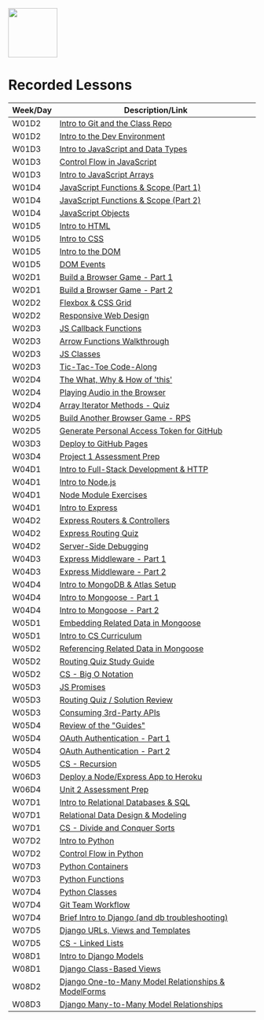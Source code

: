 <img src="https://i.imgur.com/2y0Lyzy.png" height="100">

# Recorded Lessons

| Week/Day | Description/Link |
|---|---|
| W01D2 | [Intro to Git and the Class Repo](https://generalassembly.zoom.us/rec/share/5f_Qo87KofO1WfY7HvaDxwZY4JqpQaAGdIN7yaqjVdqrmGdlx54FUoOKyZSfXNOZ._CEQ2aaA1B0dxXsF?startTime=1655840709000) |
| W01D2 | [Intro to the Dev Environment](https://generalassembly.zoom.us/rec/share/5f_Qo87KofO1WfY7HvaDxwZY4JqpQaAGdIN7yaqjVdqrmGdlx54FUoOKyZSfXNOZ._CEQ2aaA1B0dxXsF?startTime=1655846731000) |
| W01D3 | [Intro to JavaScript and Data Types](https://generalassembly.zoom.us/rec/share/gUO3CZILfPtpmEl6W2oQ5TRpU3ChkovAT6HsT4jkXDeC6Mo2R264BLLr9Q6iHXGf.nRCG9Z-UreFLNFe4?startTime=1655913792000) |
| W01D3 | [Control Flow in JavaScript](https://generalassembly.zoom.us/rec/share/gUO3CZILfPtpmEl6W2oQ5TRpU3ChkovAT6HsT4jkXDeC6Mo2R264BLLr9Q6iHXGf.nRCG9Z-UreFLNFe4?startTime=1655918707000) |
| W01D3 | [Intro to JavaScript Arrays](https://generalassembly.zoom.us/rec/share/D3kK_rKXVEd0SFZt0hJCw8gfGgvvx2EA1X0u_3Dz6ShbO2ye8r0EjrIXisa4h3Al.p5VfPtCDnTmHWbNr?startTime=1655931006000) |
| W01D4 | [JavaScript Functions & Scope (Part 1)](https://generalassembly.zoom.us/rec/share/sa3s8c28lSZkdeZmLVTBqnbkKiu1vrDj6_UhU79oO6ETpfCjT3dQ5aLvnAEwUths.F7rxbSuRaujkes5U?startTime=1656000009000) |
| W01D4 | [JavaScript Functions & Scope (Part 2)](https://generalassembly.zoom.us/rec/share/sa3s8c28lSZkdeZmLVTBqnbkKiu1vrDj6_UhU79oO6ETpfCjT3dQ5aLvnAEwUths.F7rxbSuRaujkes5U?startTime=1656007331000) |
| W01D4 | [JavaScript Objects](https://generalassembly.zoom.us/rec/share/nulONlKmdGwJvWoKef0kVMMVM3cNXMO7g9wtR_XrpfqtPjYJXQMM1i1IW84Z3-Ge.nnlReUufLozvJQXf?startTime=1656015759000) |
| W01D5 | [Intro to HTML](https://generalassembly.zoom.us/rec/share/PHXGAofnk7kdWEd51McdkDl_ws_oI4SvXcbfGO3_ioEQYW_4qZnwgoAGvd92CaRl.kqoLR13a_nTIFWT-?startTime=1656086407000) |
| W01D5 | [Intro to CSS](https://generalassembly.zoom.us/rec/share/PHXGAofnk7kdWEd51McdkDl_ws_oI4SvXcbfGO3_ioEQYW_4qZnwgoAGvd92CaRl.kqoLR13a_nTIFWT-?startTime=1656090919000) |
| W01D5 | [Intro to the DOM](https://generalassembly.zoom.us/rec/share/ZWp9CbeMfB1zZZw1drvaOOkr6gz1Y2ojXuJCa-oaZYlb7Ib4nIWICN3Mk8Le4zHv.WbjGAr9aoesJXOjQ?startTime=1656099911000) |
| W01D5 | [DOM Events](https://generalassembly.zoom.us/rec/play/XZg1YDaY_4ZC5JXeRmYjMI_AA2a2QlVeUvDtV8VTZ80Ql2N59ouAF3ygLlfivQMU3bhZFAwK-iQXRsne.zeHw3VaMzSSCrGEc?startTime=1648158551000) |
| W02D1 | [Build a Browser Game - Part 1](https://generalassembly.zoom.us/rec/share/WvdidQhv8q3gevU8NlPrzmBNUFl1M3EJAEcZKlUqBFbNCUIhgRcXj3LlLMi9ZGOI.iCDJtIqLfcgQy5AW?startTime=1656345610000) |
| W02D1 | [Build a Browser Game - Part 2](https://generalassembly.zoom.us/rec/share/FttvegaUyIzJzp-FjMu9o3qw9Q9xt1JMPLRc4-5jkXId1sDnDY7Ucql_N8_UqoKj.Fy3sXN3DAyXUqNIc?startTime=1656359111000) |
| W02D2 | [Flexbox & CSS Grid](https://generalassembly.zoom.us/rec/share/nzhTX60TMxe0_Uh_CRNooD8T9OWyX5EjN1KK614oEFRVPJ6zvhsOSGyzzwQtwhvX.fc_j2LcJkzl2wUuu?startTime=1656432011000) |
| W02D2 | [Responsive Web Design](https://generalassembly.zoom.us/rec/share/wZkgkPa4suqtBY5mdIWDifKuMPpFgacVaTtAci9KIQeN37tVhqbNM2NywZkY8LWW.1pFtCgBxkxksnrHt?startTime=1656452744000) |
| W02D3 | [JS Callback Functions](https://generalassembly.zoom.us/rec/share/xbO1QshLtsx1Y9y2yCd5huKzSGAR1T92bzerht9UYekx1mBylStonwl4yP5ZsFb5.1-9socaGYRsavWa_?startTime=1656518407000) |
| W02D3 | [Arrow Functions Walkthrough](https://generalassembly.zoom.us/rec/share/9FnzsrRa3wEhOMDgt38FcCwDAeMEznOIvpOJ4XHQb-fHATVexdoVLVU3vxER0De8.Stj5XVborl33hkWU?startTime=1656532099000) |
| W02D3 | [JS Classes](https://generalassembly.zoom.us/rec/share/9FnzsrRa3wEhOMDgt38FcCwDAeMEznOIvpOJ4XHQb-fHATVexdoVLVU3vxER0De8.Stj5XVborl33hkWU?startTime=1656533900000) |
| W02D3 | [Tic-Tac-Toe Code-Along](https://generalassembly.zoom.us/rec/share/9FnzsrRa3wEhOMDgt38FcCwDAeMEznOIvpOJ4XHQb-fHATVexdoVLVU3vxER0De8.Stj5XVborl33hkWU?startTime=1656540908000) |
| W02D4 | [The What, Why & How of 'this'](https://generalassembly.zoom.us/rec/share/1QNDiNDoW6VDHBV1gAYvOPCRXS4EsrqCG3Ysn8nv-5k4V4SP-HuOA6xKsYO416Xw.RHNLCdRRSrkQt5Aa?startTime=1656604805000) |
| W02D4 | [Playing Audio in the Browser](https://generalassembly.zoom.us/rec/share/1QNDiNDoW6VDHBV1gAYvOPCRXS4EsrqCG3Ysn8nv-5k4V4SP-HuOA6xKsYO416Xw.RHNLCdRRSrkQt5Aa?startTime=1656608758000) |
| W02D4 | [Array Iterator Methods - Quiz](https://generalassembly.zoom.us/rec/share/1QNDiNDoW6VDHBV1gAYvOPCRXS4EsrqCG3Ysn8nv-5k4V4SP-HuOA6xKsYO416Xw.RHNLCdRRSrkQt5Aa?startTime=1656612008000) |
| W02D5 | [Build Another Browser Game - RPS](https://generalassembly.zoom.us/rec/share/LSHa60yl7E6DrHrHay9dWgvqlsFeo28rpZN5rMbJmdm9HAbbyQEcv30k42eHjGXO.tkf0uES8GcVf0EHh?startTime=1656691207000) |
| W02D5 | [Generate Personal Access Token for GitHub](https://generalassembly.zoom.us/rec/share/rYka-RcYqLkatEdPpfZlEkI_WiTI5Gqnow9v9D99KX7DR-QE-0g8PV_FQuxZdRY_.ST51C8V-lZO6S5_W?startTime=1656705124000) |
| W03D3 | [Deploy to GitHub Pages](https://generalassembly.zoom.us/rec/share/Q-irVOHnl864QHfIXzgvKZqSW5wnLEpFraccQkC0vMnALxHzpH19beDwficT2wJc.LqJAh318yaTwZQ5_?startTime=1657136708000) |
| W03D4 | [Project 1 Assessment Prep](https://generalassembly.zoom.us/rec/share/Bh_Oz-BfB19KrUBvCHPb9HJf38WFjhFezwCYjhiyFa0jbbSv0GcpULLdtNfFl59T.7QuGxfLbdhIwE4As?startTime=1657223113000) |
| W04D1 | [Intro to Full-Stack Development & HTTP](https://generalassembly.zoom.us/rec/share/-CsR94VOqTmi_ePHSYRKh6GzdQYdEiFopKEfP4NHyjgMIW6rtCEHVbuKIp5cYW7e.aNAs8tCA5ODNFM9R?startTime=1657555206000) |
| W04D1 | [Intro to Node.js](https://generalassembly.zoom.us/rec/share/-CsR94VOqTmi_ePHSYRKh6GzdQYdEiFopKEfP4NHyjgMIW6rtCEHVbuKIp5cYW7e.aNAs8tCA5ODNFM9R?startTime=1657559706000) |
| W04D1 | [Node Module Exercises](https://generalassembly.zoom.us/rec/share/MBx_zV_48GQTYnij2ZgzmIQUzz7ZTH_h9BtaFinfsWWVzLpcKHHAI_bAZjIGL9OG.lWSd8hDHTj-49o4W?startTime=1657568706000) |
| W04D1 | [Intro to Express](https://generalassembly.zoom.us/rec/share/MBx_zV_48GQTYnij2ZgzmIQUzz7ZTH_h9BtaFinfsWWVzLpcKHHAI_bAZjIGL9OG.lWSd8hDHTj-49o4W?startTime=1657570625000) |
| W04D2 | [Express Routers & Controllers](https://generalassembly.zoom.us/rec/share/FMs51ddoWQGAaz-jI6_uVak8uCpFR7KI9qBL6_gd9ljTvVU3jkeGSy6cGd0cHfyx.hwM7Q0KD31SHtFZs?startTime=1657641607000) |
| W04D2 | [Express Routing Quiz](https://generalassembly.zoom.us/rec/share/8sGl0CC4HXKWw8hSQn8XGmqUlvcwUQrstiHVRsM_E7jaPVUKOZU5TYNNU5QH3a2U.BAqP-z_nqcTCoNJn?startTime=1657662305000) |
| W04D2 | [Server-Side Debugging](https://generalassembly.zoom.us/rec/share/8sGl0CC4HXKWw8hSQn8XGmqUlvcwUQrstiHVRsM_E7jaPVUKOZU5TYNNU5QH3a2U.BAqP-z_nqcTCoNJn?startTime=1657669508000) |
| W04D3 | [Express Middleware - Part 1](https://generalassembly.zoom.us/rec/share/1VnkGjj9vnakn9SkM41lWaKWKfs8yEDfV4j8HeQArG8lpDnKCHR9rqXXQDJQ424a.8bWMq3sYANAwErcK?startTime=1657728750000) |
| W04D3 | [Express Middleware - Part 2](https://generalassembly.zoom.us/rec/share/tKetzygiIAkFBUNKScpBJOb4TTUNbpW2HD8nvzOyAr6CE1sPI04uaah-TgotSnDI.-HO9ZJ4olOCFOwqr?startTime=1657741506000) |
| W04D4 | [Intro to MongoDB & Atlas Setup](https://generalassembly.zoom.us/rec/share/T47fO9Vaf0ki3gKhz6GhcZX9loKFxsIQ9B3ep17AQVGpQOQKEt1UZApJcTNV.R9uvuc-1-SzBHV9N?startTime=1657814406000) |
| W04D4 | [Intro to Mongoose - Part 1](https://generalassembly.zoom.us/rec/share/T47fO9Vaf0ki3gKhz6GhcZX9loKFxsIQ9B3ep17AQVGpQOQKEt1UZApJcTNV.R9uvuc-1-SzBHV9N?startTime=1657819511000) |
| W04D4 | [Intro to Mongoose - Part 2](https://generalassembly.zoom.us/rec/share/sgwhOcNVcjtr12JRCAiyCnkHRoPNmLGQRxScLEp0-2p0Zrcg87qAnku5voOkZqaC.1MW43SkgQkdb37cU?startTime=1657827905000) |
| W05D1 | [Embedding Related Data in Mongoose](https://generalassembly.zoom.us/rec/share/yV_GkCbnGpBE6p7HAnP14k4rkqPJcEaPV_Sb7cWqhKX3KFLMH7VpddulupHcuiQI.cT5bhP0BYvEC8ASI?startTime=1658160004000) |
| W05D1 | [Intro to CS Curriculum](https://generalassembly.zoom.us/rec/share/YN5UZTBCUvTFdk91OSFuETtJEaVrA-ROeNtpj3ISzLdnOgYwDWNtpFJBKKSrzNHy.duhGvIO_J6P5SXtq?startTime=1658173506000) |
| W05D2 | [Referencing Related Data in Mongoose](https://generalassembly.zoom.us/rec/share/o54jFRvcnwhzlZ1EnpjRChQvmbP8WfIF8pzEeLqWsT0KdksPfwmF04xJHexU6PGI.owALbfWa6TQASASa?startTime=1658246406000) |
| W05D2 | [Routing Quiz Study Guide](https://generalassembly.zoom.us/rec/share/Ii-fcRkpyvU6P__IRo1Qoa-5zb0leE_cw3IZDr8OXsR97of5FimpzSjgilWGc-Jy.9-J8eber4FQp94UO?startTime=1658267106000) |
| W05D2 | [CS - Big O Notation](https://generalassembly.zoom.us/rec/share/Ii-fcRkpyvU6P__IRo1Qoa-5zb0leE_cw3IZDr8OXsR97of5FimpzSjgilWGc-Jy.9-J8eber4FQp94UO?startTime=1658272506000) |
| W05D3 | [JS Promises](https://generalassembly.zoom.us/rec/share/CxqQC4KQtdE6GsQyO1zzh66gVDuiLjvk9-4ulsXLOBQOnlNViQAETS0quK145DeP.uMVZtyJW5zS9dPrF?startTime=1658332804000) |
| W05D3 | [Routing Quiz / Solution Review](https://generalassembly.zoom.us/rec/share/sTGMSZGdFWb9rmzu5ony934fH_7xHJOQzdgBlxKaP0xxZaY7togzZ7wJtKz_NzR6.3MzSot-v_hwa6rEI?startTime=1658346557000) |
| W05D3 | [Consuming 3rd-Party APIs](https://generalassembly.zoom.us/rec/share/Q0jFysMOeWrSlt57w4gh83A_ayTrEYvmKLbi1lT1A7jYZsExs8YYODtgaB8d14ET.W_sSHI0tsqpo48Mi?startTime=1658347614000) |
| W05D4 | [Review of the "Guides"](https://generalassembly.zoom.us/rec/share/DvgFFWyO7dJwmWLjFiPb4XH3SKW-GLz_davIK-Cb80frndxs2njq9Aezi7h2sETu.ZdcXTiTZ1YKuFPaw?startTime=1658419206000) |
| W05D4 | [OAuth Authentication - Part 1](https://generalassembly.zoom.us/rec/share/DvgFFWyO7dJwmWLjFiPb4XH3SKW-GLz_davIK-Cb80frndxs2njq9Aezi7h2sETu.ZdcXTiTZ1YKuFPaw?startTime=1658420294000) |
| W05D4 | [OAuth Authentication - Part 2](https://generalassembly.zoom.us/rec/share/ep6yQA43rP5LOBsFsfERX03NcV5xtAQffqTDSxFjY6P1UuRwW1AUfK_sPv9sH63c.h_tKpoSS_WJh4_34?startTime=1658432704000) |
| W05D5 | [CS - Recursion](https://generalassembly.zoom.us/rec/share/UkQ2p5F43sE6WPxWKk_iGe8FYGPHXjqXvyhFfQf_DKt0PtSPAr0quPSqeFeH5Wf0.fRiIMpJ76FIoRVhv?startTime=1658505605000) |
| W06D3 | [Deploy a Node/Express App to Heroku](https://generalassembly.zoom.us/rec/share/zH_7ubrXVPR0o0vkbvCakUY9_Q87wg08Bay1EiBm6tP5IFdZbceUGAm7YRMx9_uH.CPfsoqV1RSIPreFf?startTime=1658951108000) |
| W06D4 | [Unit 2 Assessment Prep](https://generalassembly.zoom.us/rec/share/VqFu1iRrbx0C72yjVmAkkOzfin6Rq1YLC2gxjzRCv9mpQfjFif6oQnomWFLQ-LmC.WuXaZ1mYUWKqJSZA?startTime=1659037515000) |
| W07D1 | [Intro to Relational Databases & SQL](https://generalassembly.zoom.us/rec/share/jBAMJZvJCpVNOo5shDtJ2HVpGwrYWYSEgSrwKV6tOrcYk-XtPDljf25XAAXwr4DJ.brfCZyU_yVoWhKiw?startTime=1659369610000) |
| W07D1 | [Relational Data Design & Modeling](https://generalassembly.zoom.us/rec/share/jBAMJZvJCpVNOo5shDtJ2HVpGwrYWYSEgSrwKV6tOrcYk-XtPDljf25XAAXwr4DJ.brfCZyU_yVoWhKiw?startTime=1659383116000) |
| W07D1 | [CS - Divide and Conquer Sorts](https://generalassembly.zoom.us/rec/share/jBAMJZvJCpVNOo5shDtJ2HVpGwrYWYSEgSrwKV6tOrcYk-XtPDljf25XAAXwr4DJ.brfCZyU_yVoWhKiw?startTime=1659388208000) |
| W07D2 | [Intro to Python](https://generalassembly.zoom.us/rec/share/HprepRwAJr9uXVRAs198r38vnd0Ey7CJY1c4CJuHfzjhk1wasTJ55WxQYxPnsNg-.h9aGzxCS6n7Y9a4P?startTime=1659456007000) |
| W07D2 | [Control Flow in Python](https://generalassembly.zoom.us/rec/share/HprepRwAJr9uXVRAs198r38vnd0Ey7CJY1c4CJuHfzjhk1wasTJ55WxQYxPnsNg-.h9aGzxCS6n7Y9a4P?startTime=1659460508000) |
| W07D3 | [Python Containers](https://generalassembly.zoom.us/rec/share/AcqH1r_TMQ8dIsaVgu4ZtXijFgzMs37uHrzAua6zuHb0BHfHQD9ZgbtJFgxDmL-P.l7iPSvhm4JwNV4QT?startTime=1659542449000) |
| W07D3 | [Python Functions](https://generalassembly.zoom.us/rec/share/AcqH1r_TMQ8dIsaVgu4ZtXijFgzMs37uHrzAua6zuHb0BHfHQD9ZgbtJFgxDmL-P.l7iPSvhm4JwNV4QT?startTime=1659555906000) |
| W07D4 | [Python Classes](https://generalassembly.zoom.us/rec/share/v028TODj1ztpbIcguUfWCYcCO0IPWzMI18eR8Emy2Db95lw6tNueOU2FlL3Lh1E.hw_-uETTxGPXkO3G?startTime=1659628808000) |
| W07D4 | [Git Team Workflow](https://generalassembly.zoom.us/rec/share/v028TODj1ztpbIcguUfWCYcCO0IPWzMI18eR8Emy2Db95lw6tNueOU2FlL3Lh1E.hw_-uETTxGPXkO3G?startTime=1659646047000) |
| W07D4 | [Brief Intro to Django (and db troubleshooting)](https://generalassembly.zoom.us/rec/share/v028TODj1ztpbIcguUfWCYcCO0IPWzMI18eR8Emy2Db95lw6tNueOU2FlL3Lh1E.hw_-uETTxGPXkO3G?startTime=1659649506000) |
| W07D5 | [Django URLs, Views and Templates](https://generalassembly.zoom.us/rec/share/MFwCGmgIqpp2ihZnzbT7-Z2TjSkY2RoxSLjVr1Fs0ND2zshl7uN0LOofqJgd86ib.zsgjX3ldfeYnvKRq?startTime=1659715207000) |
| W07D5 | [CS - Linked Lists](https://generalassembly.zoom.us/rec/share/4oNRIIgnbi8EdEAyM_WdsMaE6bdNw4ASzPHMYelQ0wLEBIxC-r6TNBKgbg_ag0A-.PWIWp0DpOkiIqY-X?startTime=1659736807000) |
| W08D1 | [Intro to Django Models](https://generalassembly.zoom.us/rec/share/iGxhkIJkKoAYlUv1yI3_bFjXRdSzstr4wN3StcqH19WPqWXeyy4m7x_LDGfW3gYP.PNBz5-yoNoZ9FuFj?startTime=1659974407000) |
| W08D1 | [Django Class-Based Views](https://generalassembly.zoom.us/rec/share/iGxhkIJkKoAYlUv1yI3_bFjXRdSzstr4wN3StcqH19WPqWXeyy4m7x_LDGfW3gYP.PNBz5-yoNoZ9FuFj?startTime=1659987904000) |
| W08D2 | [Django One-to-Many Model Relationships & ModelForms](https://generalassembly.zoom.us/rec/share/LF37is3tjjdrtTzrk9WAF43l_ufH89uvhNrrC9_RzNPoXd8Zy7bpZiXYLeTiq9tJ.W-E58KBjXChTOslO?startTime=1660060807000) |
| W08D3 | [Django Many-to-Many Model Relationships](https://generalassembly.zoom.us/rec/share/9wU6tYrt8zoHYDEg8-DJQWQb4u4tw8042tZGcPmPOdxAwV-MeZvLs311vf9z_TOP.8rDh_JqGA13r6AC4?startTime=1660147205000) |

